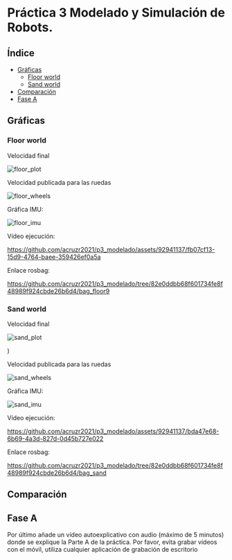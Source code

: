 # Práctica 3 Modelado y Simulación de Robots.

## Índice

- [Gráficas](#gráficas)
  - [Floor world](#floor-world)
  - [Sand world](#sand-world)
- [Comparación](#comparación)
- [Fase A](#fase-a)
  

## Gráficas

### Floor world 

Velocidad final

![floor_plot](https://github.com/acruzr2021/p3_modelado/assets/92941137/57eb5b50-a880-454c-8072-72e94e16a772)

Velocidad publicada para las ruedas

![floor_wheels](https://github.com/acruzr2021/p3_modelado/assets/92941137/c5083418-d769-4745-a54b-704fe3cd06e1)

Gráfica IMU:

![floor_imu](https://github.com/acruzr2021/p3_modelado/assets/92941137/f779f878-9537-4ab4-8628-3d2adec25bd9)

Vídeo ejecución:

https://github.com/acruzr2021/p3_modelado/assets/92941137/fb07cf13-15d9-4764-baee-359426ef0a5a

Enlace rosbag:

https://github.com/acruzr2021/p3_modelado/tree/82e0ddbb68f601734fe8f48989f924cbde26b6d4/bag_floor9

### Sand world

Velocidad final

![sand_plot](https://github.com/acruzr2021/p3_modelado/assets/92941137/ee399306-158f-494f-864c-b731f05871a3)

)

Velocidad publicada para las ruedas

![sand_wheels](https://github.com/acruzr2021/p3_modelado/assets/92941137/1fbf283f-a7ac-46ef-953e-4dc0e62c430a)

Gráfica IMU:

![sand_imu](https://github.com/acruzr2021/p3_modelado/assets/92941137/7bae0c93-979f-473c-9195-23475043f1ba)

Vídeo ejecución:

https://github.com/acruzr2021/p3_modelado/assets/92941137/bda47e68-6b69-4a3d-827d-0d45b727e022

Enlace rosbag:

https://github.com/acruzr2021/p3_modelado/tree/82e0ddbb68f601734fe8f48989f924cbde26b6d4/bag_sand

## Comparación



## Fase A 

Por último añade un vídeo autoexplicativo con audio (máximo de 5 minutos) donde se explique la Parte A de la práctica. Por favor, evita grabar vídeos con el móvil, utiliza cualquier aplicación de grabación de escritorio
